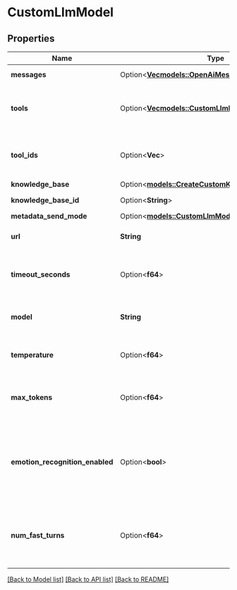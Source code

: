 # CustomLlmModel

## Properties

Name | Type | Description | Notes
------------ | ------------- | ------------- | -------------
**messages** | Option<[**Vec<models::OpenAiMessage>**](OpenAiMessage.md)> | This is the starting state for the conversation. | [optional]
**tools** | Option<[**Vec<models::CustomLlmModelToolsItem>**](CustomLlmModelToolsItem.md)> | These are the tools that the assistant can use during the call. To use existing tools, use `toolIds`.  Both `tools` and `toolIds` can be used together. | [optional]
**tool_ids** | Option<**Vec<String>**> | These are the tools that the assistant can use during the call. To use transient tools, use `tools`.  Both `tools` and `toolIds` can be used together. | [optional]
**knowledge_base** | Option<[**models::CreateCustomKnowledgeBaseDto**](CreateCustomKnowledgeBaseDto.md)> |  | [optional]
**knowledge_base_id** | Option<**String**> | This is the ID of the knowledge base the model will use. | [optional]
**metadata_send_mode** | Option<[**models::CustomLlmModelMetadataSendMode**](CustomLlmModelMetadataSendMode.md)> |  | [optional]
**url** | **String** | These is the URL we'll use for the OpenAI client's `baseURL`. Ex. https://openrouter.ai/api/v1 | 
**timeout_seconds** | Option<**f64**> | This sets the timeout for the connection to the custom provider without needing to stream any tokens back. Default is 20 seconds. | [optional]
**model** | **String** | This is the name of the model. Ex. cognitivecomputations/dolphin-mixtral-8x7b | 
**temperature** | Option<**f64**> | This is the temperature that will be used for calls. Default is 0 to leverage caching for lower latency. | [optional]
**max_tokens** | Option<**f64**> | This is the max number of tokens that the assistant will be allowed to generate in each turn of the conversation. Default is 250. | [optional]
**emotion_recognition_enabled** | Option<**bool**> | This determines whether we detect user's emotion while they speak and send it as an additional info to model.  Default `false` because the model is usually are good at understanding the user's emotion from text.  @default false | [optional]
**num_fast_turns** | Option<**f64**> | This sets how many turns at the start of the conversation to use a smaller, faster model from the same provider before switching to the primary model. Example, gpt-3.5-turbo if provider is openai.  Default is 0.  @default 0 | [optional]

[[Back to Model list]](../README.md#documentation-for-models) [[Back to API list]](../README.md#documentation-for-api-endpoints) [[Back to README]](../README.md)


